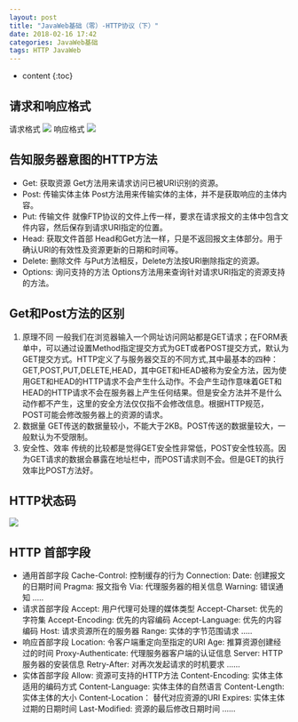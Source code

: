 ```yaml
---
layout: post
title: "JavaWeb基础（零）-HTTP协议（下）"
date: 2018-02-16 17:42
categories: JavaWeb基础
tags: HTTP JavaWeb
---
```

* content
{:toc}





## 请求和响应格式

请求格式
![](http://wx2.sinaimg.cn/mw690/0072Njp2ly1foinjt7re5j30jw0ahmy7.jpg)
响应格式
![](http://wx2.sinaimg.cn/mw690/0072Njp2ly1foinjxuqi9j30j60ag0tl.jpg)


## 告知服务器意图的HTTP方法

* Get: 获取资源
Get方法用来请求访问已被URI识别的资源。
* Post: 传输实体主体
Post方法用来传输实体的主体，并不是获取响应的主体内容。
* Put: 传输文件
就像FTP协议的文件上传一样，要求在请求报文的主体中包含文件内容，然后保存到请求URI指定的位置。
* Head: 获取文件首部
Head和Get方法一样，只是不返回报文主体部分。用于确认URI的有效性及资源更新的日期和时间等。
* Delete: 删除文件
与Put方法相反，Delete方法按URI删除指定的资源。
* Options: 询问支持的方法
Options方法用来查询针对请求URI指定的资源支持的方法。

## Get和Post方法的区别

1. 原理不同 
一般我们在浏览器输入一个网址访问网站都是GET请求；在FORM表单中，可以通过设置Method指定提交方式为GET或者POST提交方式，默认为GET提交方式。HTTP定义了与服务器交互的不同方式,其中最基本的四种：GET,POST,PUT,DELETE,HEAD，其中GET和HEAD被称为安全方法，因为使用GET和HEAD的HTTP请求不会产生什么动作。不会产生动作意味着GET和HEAD的HTTP请求不会在服务器上产生任何结果。但是安全方法并不是什么动作都不产生，这里的安全方法仅仅指不会修改信息。根据HTTP规范，POST可能会修改服务器上的资源的请求。 
2. 数据量 
GET传送的数据量较小，不能大于2KB。POST传送的数据量较大，一般默认为不受限制。 
3. 安全性、效率 
传统的比较都是觉得GET安全性非常低，POST安全性较高。因为GET请求的数据会暴露在地址栏中，而POST请求则不会。但是GET的执行效率比POST方法好。

## HTTP状态码
![](http://wx3.sinaimg.cn/mw690/0072Njp2ly1foingdufegj30ha0570sn.jpg)

## HTTP 首部字段

* 通用首部字段
Cache-Control: 控制缓存的行为
Connection: 
Date: 创建报文的日期时间
Pragma: 报文指令
Via: 代理服务器的相关信息
Warning: 错误通知
.....
* 请求首部字段
Accept: 用户代理可处理的媒体类型
Accept-Charset: 优先的字符集
Accept-Encoding: 优先的内容编码
Accept-Language: 优先的内容编码
Host: 请求资源所在的服务器
Range: 实体的字节范围请求
.....
* 响应首部字段
Location: 令客户端重定向至指定的URI
Age: 推算资源创建经过的时间
Proxy-Authenticate: 代理服务器客户端的认证信息
Server: HTTP服务器的安装信息
Retry-After: 对再次发起请求的时机要求
......
* 实体首部字段
Allow: 资源可支持的HTTP方法
Content-Encoding: 实体主体适用的编码方式
Content-Language: 实体主体的自然语言
Content-Length: 实体主体的大小
Content-Location： 替代对应资源的URI
Expires: 实体主体过期的日期时间
Last-Modified: 资源的最后修改日期时间
......
